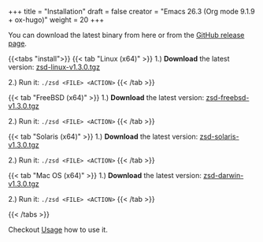 +++
title = "Installation"
draft = false
creator = "Emacs 26.3 (Org mode 9.1.9 + ox-hugo)"
weight = 20
+++

You can download the latest binary from here or from the [GitHub release page](https://github.com/j-keck/zsd/releases).

{{<tabs "install">}}
{{< tab "Linux (x64)" >}}
  1.) ****Download**** the latest version: [zsd-linux-v1.3.0.tgz](https://github.com/j-keck/zsd/releases/download/v1.3.0/zsd-linux-v1.3.0.tgz)

  2.) Run it:  `./zsd <FILE> <ACTION>`
{{< /tab >}}

{{< tab "FreeBSD (x64)" >}}
  1.) ****Download**** the latest version: [zsd-freebsd-v1.3.0.tgz](https://github.com/j-keck/zsd/releases/download/v1.3.0/zsd-freebsd-v1.3.0.tgz)

  2.) Run it:  `./zsd <FILE> <ACTION>`
{{< /tab >}}

{{< tab "Solaris (x64)" >}}
  1.) ****Download**** the latest version: [zsd-solaris-v1.3.0.tgz](https://github.com/j-keck/zsd/releases/download/v1.3.0/zsd-solaris-v1.3.0.tgz)

  2.) Run it:  `./zsd <FILE> <ACTION>`
{{< /tab >}}

{{< tab "Mac OS (x64)" >}}
  1.) ****Download**** the latest version: [zsd-darwin-v1.3.0.tgz](https://github.com/j-keck/zsd/releases/download/v1.3.0/zsd-darwin-v1.3.0.tgz)

  2.) Run it:  `./zsd <FILE> <ACTION>`
{{< /tab >}}

{{< /tabs >}}

Checkout [Usage](/docs/usage) how to use it.

